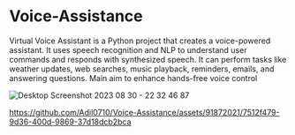 # Voice-Assistance
Virtual Voice Assistant is a Python project that creates a voice-powered assistant. It uses speech recognition and NLP to understand user commands and responds with synthesized speech. It can perform tasks like weather updates, web searches, music playback, reminders, emails, and answering questions. Main aim to enhance hands-free voice control

![Desktop Screenshot 2023 08 30 - 22 32 46 87](https://github.com/Adil0710/Voice-Assistance/assets/91872021/82d351bc-f4df-4db7-a757-b25a5fad25fa)



https://github.com/Adil0710/Voice-Assistance/assets/91872021/7512f479-9d36-400d-9869-37d18dcb2bca

